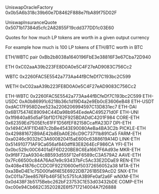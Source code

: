 UniswapOracleFactory 0x0b5A6b318c39b60e7D8462F888e7fbA89f75D02F

UniswapInsuranceQuote 0x5071b17384d5cfc2A82855F19cdd377DD1c03E60

Quotes for how much LP tokens are worth in a given output currency

For example how much is 100 LP tokens of ETH/BTC worth in BTC

ETH/WBTC pair 0xBb2b8038a1640196FbE3e38816F3e67Cba72D940

ETH 0xC02aaA39b223FE8D0A0e5C4F27eAD9083C756Cc2

WBTC 0x2260FAC5E5542a773Aa44fBCfeDf7C193bc2C599

WETH	0xC02aaA39b223FE8D0A0e5C4F27eAD9083C756Cc2

ETH-WBTC	0x2260FAC5E5542a773Aa44fBCfeDf7C193bc2C599
ETH-USDC	0xA0b86991c6218b36c1d19D4a2e9Eb0cE3606eB48
ETH-USDT	0xdAC17F958D2ee523a2206206994597C13D831ec7
ETH-DAI	0x6B175474E89094C44Da98b954EedeAC495271d0F
ETH-UNI	0x1f9840a85d5aF5bf1D1762F925BDADdC4201F984
CORE-ETH	0x62359Ed7505Efc61FF1D56fEF82158CcaffA23D7
DPI-ETH	0x1494CA1F11D487c2bBe4543E90080AeBa4BA3C2b
PICKLE-ETH	0x429881672B9AE42b8EbA0E26cD9C73711b891Ca5
FARM-ETH	0xa0246c9032bC3A600820415aE600c6388619A14D
LINK-ETH	0x514910771AF9Ca656af840dff83E8264EcF986CA
YFI-ETH	0x0bc529c00C6401aEF6D220BE8C6Ea1667F6Ad93e
MKR-ETH	0x9f8F72aA9304c8B593d555F12eF6589cC3A579A2
AAVE-ETH	0x7Fc66500c84A76Ad7e9c93437bFc5Ac33E2DDaE9
REN-ETH	0x408e41876cCCDC0F92210600ef50372656052a38
MTA-ETH	0xa3BeD4E1c75D00fa6f4E5E6922DB7261B5E9AcD2
SNX-ETH	0xC011a73ee8576Fb46F5E1c5751cA3B9Fe0af2a6F
wNXM-ETH	0x0d438F3b5175Bebc262bF23753C1E53d03432bDE
COMP-ETH	0xc00e94Cb662C3520282E6f5717214004A7f26888
